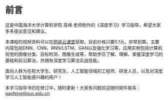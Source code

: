 # 前言

这是中国海洋大学计算机学院 高峰 老师制作的《深度学习》学习指导，希望大家多多提出意见和建议。

本课程的视频资料可以在[网易云课堂](https://study.163.com/course/introduction/1006498024.htm?inLoc=ss\_ssjg\_qblb\_%E6%B7%B1%E5%BA%A6%E5%AD%A6%E4%B9%A0%EF%BC%9A%E7%AE%97%E6%B3%95%E5%88%B0%E5%AE%9E%E6%88%98)获取，目前价格只要0.1元，非常划算。主要内容包括DNN、CNN、RNN/LSTM、GAN以及强化学习等，应用实例包括计算机视觉的图像分类、目标检测、图像生成等，帮助学员了解、理解、掌握深度学习的基础和前沿算法，并拥有深度学习算法实战技能。

面向人群为在校大学生、研究生，人工智能领域的工程师、研发人员，以及对深度学习人工智能感兴趣的用户！

本学习指导书仍在修订中，随时更新！大家有问题欢迎随时邮件联系：gaofeng@ouc.edu.cn
